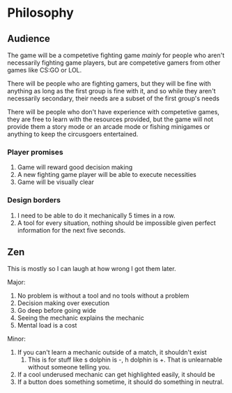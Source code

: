 # Philosophy

## Audience

The game will be a competetive fighting game *mainly* for people who aren't necessarily fighting game players, but are competetive
gamers from other games like CS:GO or LOL.

There will be people who are fighting gamers, but they will be fine with anything as long as the first group is fine with it, and so
while they aren't necessarily secondary, their needs are a subset of the first group's needs

There will be people who don't have experience with competetive games, they are free to learn with the resources provided, but the
game will not provide them a story mode or an arcade mode or fishing minigames or anything to keep the circusgoers entertained.

### Player promises

1. Game will reward good decision making
2. A new fighting game player will be able to execute necessities
3. Game will be visually clear

### Design borders

1. I need to be able to do it mechanically 5 times in a row.
2. A tool for every situation, nothing should be impossible given perfect information for the next five seconds.

## Zen

This is mostly so I can laugh at how wrong I got them later.

Major:

1. No problem is without a tool and no tools without a problem
2. Decision making over execution
3. Go deep before going wide
4. Seeing the mechanic explains the mechanic
5. Mental load is a cost

Minor:

1. If you can't learn a mechanic outside of a match, it shouldn't exist
   1. This is for stuff like s dolphin is -, h dolphin is +. That is unlearnable without someone telling you.
2. If a cool underused mechanic can get highlighted easily, it should be
3. If a button does something sometime, it should do something in neutral.
